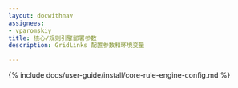 ```yaml
---
layout: docwithnav
assignees:
- vparomskiy
title: 核心/规则引擎部署参数
description: GridLinks 配置参数和环境变量

---
```


{% include docs/user-guide/install/core-rule-engine-config.md %}